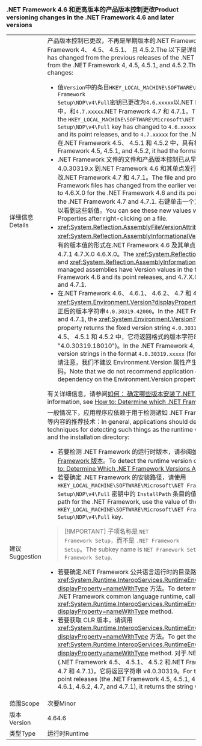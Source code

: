 ### <a name="product-versioning-changes-in-the-net-framework-46-and-later-versions"></a><span data-ttu-id="6d682-101">.NET Framework 4.6 和更高版本的产品版本控制更改</span><span class="sxs-lookup"><span data-stu-id="6d682-101">Product versioning changes in the .NET Framework 4.6 and later versions</span></span>

|   |   |
|---|---|
|<span data-ttu-id="6d682-102">详细信息</span><span class="sxs-lookup"><span data-stu-id="6d682-102">Details</span></span>|<span data-ttu-id="6d682-103">产品版本控制已更改，不再是早期版本的.NET Framework 中，并特别从.NET Framework 4、 4.5、 4.5.1、 且 4.5.2.The 以下是详细的更改：</span><span class="sxs-lookup"><span data-stu-id="6d682-103">Product versioning has changed from the previous releases of the .NET Framework, and particularly from the .NET Framework 4, 4.5, 4.5.1, and 4.5.2.The following are the detailed changes:</span></span><ul><li><span data-ttu-id="6d682-104">值<code>Version</code>中的条目<code>HKEY_LOCAL_MACHINE\SOFTWARE\Microsoft\NET Framework Setup\NDP\v4\Full</code>密钥已更改为<code>4.6.xxxxx</code>以.NET Framework 4.6 和其单点发行版中，和<code>4.7.xxxxx</code>.NET Framework 4.7 和 4.7.1。</span><span class="sxs-lookup"><span data-stu-id="6d682-104">The value of the <code>Version</code> entry in the <code>HKEY_LOCAL_MACHINE\SOFTWARE\Microsoft\NET Framework Setup\NDP\v4\Full</code> key has changed to <code>4.6.xxxxx</code> for the .NET Framework 4.6 and its point releases, and to <code>4.7.xxxxx</code> for the .NET Framework 4.7 and 4.7.1.</span></span> <span data-ttu-id="6d682-105">在.NET Framework 4.5、 4.5.1 和 4.5.2 中，具有格式<code>4.5.xxxxx</code>。</span><span class="sxs-lookup"><span data-stu-id="6d682-105">In the .NET Framework 4.5, 4.5.1, and 4.5.2, it had the format <code>4.5.xxxxx</code>.</span></span></li><li><span data-ttu-id="6d682-106">.NET Framework 文件的文件和产品版本控制已从早期的版本控制方案的 4.0.30319.x 到.NET Framework 4.6 和其单点发行版中，4.6.X.0 和 4.7.X.0 对更改.NET Framework 4.7 和 4.7.1。</span><span class="sxs-lookup"><span data-stu-id="6d682-106">The file and product versioning for .NET Framework files has changed from the earlier versioning scheme of 4.0.30319.x to 4.6.X.0 for the .NET Framework 4.6 and its point releases, and to 4.7.X.0 for the .NET Framework 4.7 and 4.7.1.</span></span> <span data-ttu-id="6d682-107">右键单击一个文件后查看该文件的属性时，你可以看到这些新值。</span><span class="sxs-lookup"><span data-stu-id="6d682-107">You can see these new values when you view the file's Properties after right-clicking on a file.</span></span></li><li><span data-ttu-id="6d682-108"><xref:System.Reflection.AssemblyFileVersionAttribute>和<xref:System.Reflection.AssemblyInformationalVersionAttribute>属性托管程序集具有的版本值的形式在.NET Framework 4.6 及其单点发行版和.NET Framework 4.7 和 4.7.1 4.7.X.0 4.6.X.0。</span><span class="sxs-lookup"><span data-stu-id="6d682-108">The <xref:System.Reflection.AssemblyFileVersionAttribute> and <xref:System.Reflection.AssemblyInformationalVersionAttribute> attributes for managed assemblies have Version values in the form 4.6.X.0 for the .NET Framework 4.6 and its point releases, and 4.7.X.0 for the .NET Framework 4.7 and 4.7.1.</span></span></li><li><span data-ttu-id="6d682-109">在.NET Framework 4.6、 4.6.1、 4.6.2、 4.7 和 4.7.1，<xref:System.Environment.Version?displayProperty=nameWithType>属性将返回修正后的版本字符串<code>4.0.30319.42000</code>。</span><span class="sxs-lookup"><span data-stu-id="6d682-109">In the .NET Framework 4.6, 4.6.1, 4.6.2, 4.7, and 4.7.1, the <xref:System.Environment.Version?displayProperty=nameWithType> property returns the fixed version string <code>4.0.30319.42000</code>.</span></span> <span data-ttu-id="6d682-110">在.NET Framework 4、 4.5、 4.5.1 和 4.5.2 中，它将返回格式的版本字符串<code>4.0.30319.xxxxx</code>(例如， &quot;4.0.30319.18010&quot;)。</span><span class="sxs-lookup"><span data-stu-id="6d682-110">In the .NET Framework 4, 4.5, 4.5.1, and 4.5.2, it returns version strings in the format <code>4.0.30319.xxxxx</code> (for example, &quot;4.0.30319.18010&quot;).</span></span> <span data-ttu-id="6d682-111">请注意，我们不建议 Environment.Version 属性产生任何新的依赖关系的应用程序代码。</span><span class="sxs-lookup"><span data-stu-id="6d682-111">Note that we do not recommend application code taking any new dependency on the Environment.Version property.</span></span></li></ul><span data-ttu-id="6d682-112">有关详细信息，请参阅[如何： 确定哪些版本安装了.NET Framework](~/docs/framework/migration-guide/how-to-determine-which-versions-are-installed.md)。</span><span class="sxs-lookup"><span data-stu-id="6d682-112">For more information, see [How to: Determine which .NET Framework Versions Are Installed](~/docs/framework/migration-guide/how-to-determine-which-versions-are-installed.md).</span></span>|
|<span data-ttu-id="6d682-113">建议</span><span class="sxs-lookup"><span data-stu-id="6d682-113">Suggestion</span></span>|<span data-ttu-id="6d682-114">一般情况下，应用程序应依赖于用于检测诸如 .NET Framework 的运行时版本和安装目录等内容的推荐技术：</span><span class="sxs-lookup"><span data-stu-id="6d682-114">In general, applications should depend on the recommended techniques for detecting such things as the runtime version of the .NET Framework and the installation directory:</span></span><ul><li><span data-ttu-id="6d682-115">若要检测 .NET Framework 的运行时版本，请参阅[如何：确定安装了哪些 .NET Framework 版本](~/docs/framework/migration-guide/how-to-determine-which-versions-are-installed.md)。</span><span class="sxs-lookup"><span data-stu-id="6d682-115">To detect the runtime version of the .NET Framework, see [How to: Determine Which .NET Framework Versions Are Installed](~/docs/framework/migration-guide/how-to-determine-which-versions-are-installed.md).</span></span></li><li><span data-ttu-id="6d682-116">若要确定 .NET Framework 的安装路径，请使用 <code>HKEY_LOCAL_MACHINE\SOFTWARE\Microsoft\NET Framework Setup\NDP\v4\Full</code> 密钥中的 <code>InstallPath</code> 条目的值。</span><span class="sxs-lookup"><span data-stu-id="6d682-116">To determine the installation path for the .NET Framework, use the value of the <code>InstallPath</code> entry in the <code>HKEY_LOCAL_MACHINE\SOFTWARE\Microsoft\NET Framework Setup\NDP\v4\Full</code> key.</span></span></li></ul> <blockquote> [!IMPORTANT] <span data-ttu-id="6d682-117">子项名称是 <code>NET Framework Setup</code>，而不是 <code>.NET Framework Setup</code>。</span><span class="sxs-lookup"><span data-stu-id="6d682-117">The subkey name is <code>NET Framework Setup</code>, not <code>.NET Framework Setup</code>.</span></span></blockquote> <ul><li><span data-ttu-id="6d682-118">若要确定.NET Framework 公共语言运行时的目录路径，请调用 <xref:System.Runtime.InteropServices.RuntimeEnvironment.GetRuntimeDirectory?displayProperty=nameWithType> 方法。</span><span class="sxs-lookup"><span data-stu-id="6d682-118">To determine the directory path to the .NET Framework common language runtime, call the <xref:System.Runtime.InteropServices.RuntimeEnvironment.GetRuntimeDirectory?displayProperty=nameWithType> method.</span></span></li><li><span data-ttu-id="6d682-119">若要获取 CLR 版本，请调用 <xref:System.Runtime.InteropServices.RuntimeEnvironment.GetSystemVersion?displayProperty=nameWithType> 方法。</span><span class="sxs-lookup"><span data-stu-id="6d682-119">To get the CLR version, call the <xref:System.Runtime.InteropServices.RuntimeEnvironment.GetSystemVersion?displayProperty=nameWithType> method.</span></span> <span data-ttu-id="6d682-120">对于.NET Framework 4 及其点版本 (.NET Framework 4.5、 4.5.1、 4.5.2 和.NET Framework 4.6，4.6.1 中，4.6.2、 4.7 和 4.7.1)，它将返回字符串 v4.0.30319。</span><span class="sxs-lookup"><span data-stu-id="6d682-120">For the .NET Framework 4 and its point releases (the .NET Framework 4.5, 4.5.1, 4.5.2, and .NET Framework 4.6, 4.6.1, 4.6.2, 4.7, and 4.7.1), it returns the string v4.0.30319.</span></span></li></ul>|
|<span data-ttu-id="6d682-121">范围</span><span class="sxs-lookup"><span data-stu-id="6d682-121">Scope</span></span>|<span data-ttu-id="6d682-122">次要</span><span class="sxs-lookup"><span data-stu-id="6d682-122">Minor</span></span>|
|<span data-ttu-id="6d682-123">版本</span><span class="sxs-lookup"><span data-stu-id="6d682-123">Version</span></span>|<span data-ttu-id="6d682-124">4.6</span><span class="sxs-lookup"><span data-stu-id="6d682-124">4.6</span></span>|
|<span data-ttu-id="6d682-125">类型</span><span class="sxs-lookup"><span data-stu-id="6d682-125">Type</span></span>|<span data-ttu-id="6d682-126">运行时</span><span class="sxs-lookup"><span data-stu-id="6d682-126">Runtime</span></span>|

